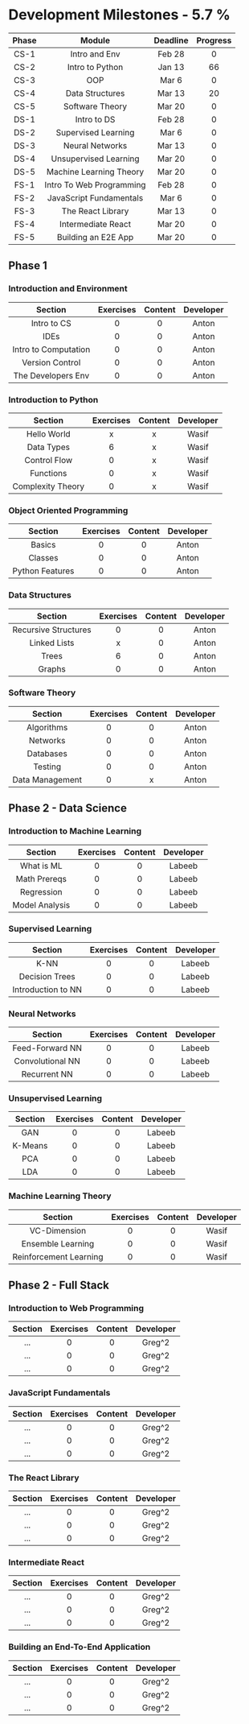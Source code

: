 # Development Milestones - 5.7 %

|Phase |    Module               | Deadline       | Progress       | 
|:----:|:-----------------------:|:--------------:|:--------------:|
| CS-1 | Intro and Env           | Feb 28         | 0              |
| CS-2 | Intro to Python         | Jan 13         | 66             |
| CS-3 | OOP                     | Mar 6          | 0              |
| CS-4 | Data Structures         | Mar 13         | 20             |
| CS-5 | Software Theory         | Mar 20         | 0              |
| DS-1 | Intro to DS             | Feb 28         | 0              |
| DS-2 | Supervised Learning     | Mar 6          | 0              |
| DS-3 | Neural Networks         | Mar 13         | 0              |
| DS-4 | Unsupervised Learning   | Mar 20         | 0              |
| DS-5 | Machine Learning Theory | Mar 20         | 0              |
| FS-1 | Intro To Web Programming| Feb 28         | 0              |
| FS-2 | JavaScript Fundamentals | Mar 6          | 0              |
| FS-3 | The React Library       | Mar 13         | 0              |
| FS-4 | Intermediate React      | Mar 20         | 0              |
| FS-5 | Building an E2E App     | Mar 20         | 0              |

## Phase 1

### Introduction and Environment

|    Section           | Exercises      |  Content      | Developer |
|:--------------------:|:--------------:|:-------------:|:---------:|
| Intro to CS          | 0              | 0             | Anton     |
| IDEs                 | 0              | 0             | Anton     |
| Intro to Computation | 0              | 0             | Anton     |
| Version Control      | 0              | 0             | Anton     |
| The Developers Env   | 0              | 0             | Anton     |

### Introduction to Python

|    Section        | Exercises      |  Content      | Developer |
|:-----------------:|:--------------:|:-------------:|:---------:|
| Hello World       | x              | x             | Wasif     |
| Data Types        | 6              | x             | Wasif     |
| Control Flow      | 0              | x             | Wasif     |
| Functions         | 0              | x             | Wasif     |
| Complexity Theory | 0              | x             | Wasif     |

### Object Oriented Programming

|    Section         | Exercises      |  Content      | Developer |
|:------------------:|:--------------:|:-------------:|:---------:|
| Basics             | 0              | 0             | Anton     |
| Classes            | 0              | 0             | Anton     |
| Python Features    | 0              | 0             | Anton     |

### Data Structures

|    Section           | Exercises      |  Content      | Developer |
|:--------------------:|:--------------:|:-------------:|:---------:|
| Recursive Structures | 0              | 0             | Anton     |
| Linked Lists         | x              | 0             | Anton     |
| Trees                | 6              | 0             | Anton     |
| Graphs               | 0              | 0             | Anton     |

### Software Theory

|    Section        | Exercises      |  Content      | Developer |
|:-----------------:|:--------------:|:-------------:|:---------:|
| Algorithms        | 0              | 0             | Anton     |
| Networks          | 0              | 0             | Anton     |
| Databases         | 0              | 0             | Anton     |
| Testing           | 0              | 0             | Anton     |
| Data Management   | 0              | x             | Anton     |

## Phase 2 - Data Science

### Introduction to Machine Learning

|    Section              | Exercises      |  Content      | Developer |
|:----------------------:|:--------------:|:-------------:|:---------:|
| What is ML             | 0              | 0             | Labeeb    |
| Math Prereqs           | 0              | 0             | Labeeb    |
| Regression             | 0              | 0             | Labeeb    |
| Model Analysis         | 0              | 0             | Labeeb    |

### Supervised Learning

|    Section               | Exercises      |  Content      | Developer |
|:-----------------------:|:--------------:|:-------------:|:---------:|
| K-NN                    | 0              | 0             | Labeeb    |
| Decision Trees          | 0              | 0             | Labeeb    |
| Introduction to NN      | 0              | 0             | Labeeb    |

### Neural Networks

|    Section              | Exercises      |  Content      | Developer |
|:-----------------------:|:--------------:|:-------------:|:---------:|
| Feed-Forward NN         | 0              | 0             | Labeeb    |
| Convolutional NN        | 0              | 0             | Labeeb    |
| Recurrent NN            | 0              | 0             | Labeeb    |
  
### Unsupervised Learning

|   Section | Exercises      |  Content      | Developer |
|:---------:|:--------------:|:-------------:|:---------:|
| GAN       | 0              | 0             | Labeeb    |
| K-Means   | 0              | 0             | Labeeb    |
| PCA       | 0              | 0             | Labeeb    |
| LDA       | 0              | 0             | Labeeb    |

### Machine Learning Theory

|    Section             | Exercises      |  Content      | Developer |
|:----------------------:|:--------------:|:-------------:|:---------:|
| VC-Dimension           | 0              | 0             | Wasif     |
| Ensemble Learning      | 0              | 0             | Wasif     |
| Reinforcement Learning | 0              | 0             | Wasif     |

## Phase 2 - Full Stack

### Introduction to Web Programming
|    Section           | Exercises      |  Content      | Developer |
|:--------------------:|:--------------:|:-------------:|:---------:|
| ...                  | 0              | 0             | Greg^2    | 
| ...                  | 0              | 0             | Greg^2    | 
| ...                  | 0              | 0             | Greg^2    | 

### JavaScript Fundamentals
|    Section           | Exercises      |  Content      | Developer |
|:--------------------:|:--------------:|:-------------:|:---------:|
| ...                  | 0              | 0             | Greg^2    |
| ...                  | 0              | 0             | Greg^2    |
| ...                  | 0              | 0             | Greg^2    | 

### The React  Library
|    Section           | Exercises      |  Content      | Developer |
|:--------------------:|:--------------:|:-------------:|:---------:|
| ...                  | 0              | 0             | Greg^2    |
| ...                  | 0              | 0             | Greg^2    |
| ...                  | 0              | 0             | Greg^2    |

### Intermediate React
|    Section           | Exercises      |  Content      | Developer |
|:--------------------:|:--------------:|:-------------:|:---------:|
| ...                  | 0              | 0             | Greg^2    |
| ...                  | 0              | 0             | Greg^2    |
| ...                  | 0              | 0             | Greg^2    |

### Building an End-To-End Application
|    Section           | Exercises      |  Content      | Developer |
|:--------------------:|:--------------:|:-------------:|:---------:|
| ...                  | 0              | 0             | Greg^2    |
| ...                  | 0              | 0             | Greg^2    |
| ...                  | 0              | 0             | Greg^2    |
